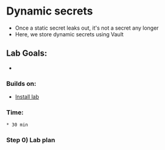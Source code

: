 # Dynamic secrets

* Once a static secret leaks out, it's not a secret any longer
* Here, we store  dynamic secrets using Vault

## Lab Goals:

* 

### Builds on:
* [Install lab](../lab01)

### Time:
    * 30 min

### Step 0) Lab plan

